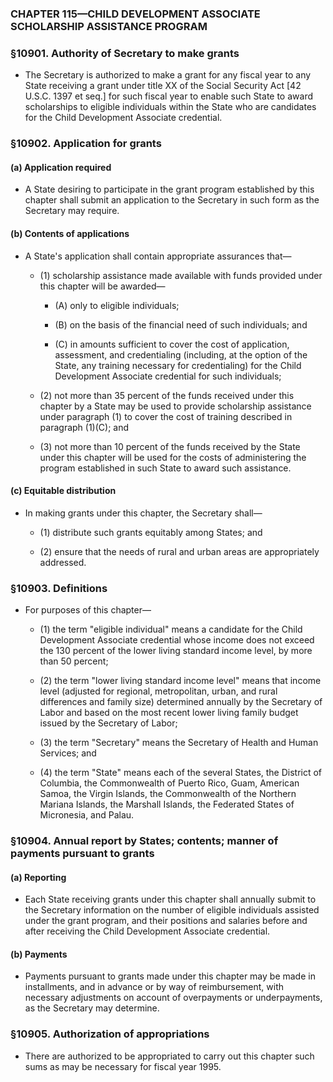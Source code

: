 ### **CHAPTER 115—CHILD DEVELOPMENT ASSOCIATE SCHOLARSHIP ASSISTANCE PROGRAM**

### §10901. Authority of Secretary to make grants
* The Secretary is authorized to make a grant for any fiscal year to any State receiving a grant under title XX of the Social Security Act [42 U.S.C. 1397 et seq.] for such fiscal year to enable such State to award scholarships to eligible individuals within the State who are candidates for the Child Development Associate credential.

### §10902. Application for grants
#### (a) Application required
* A State desiring to participate in the grant program established by this chapter shall submit an application to the Secretary in such form as the Secretary may require.

#### (b) Contents of applications
* A State's application shall contain appropriate assurances that—

  * (1) scholarship assistance made available with funds provided under this chapter will be awarded—

    * (A) only to eligible individuals;

    * (B) on the basis of the financial need of such individuals; and

    * (C) in amounts sufficient to cover the cost of application, assessment, and credentialing (including, at the option of the State, any training necessary for credentialing) for the Child Development Associate credential for such individuals;


  * (2) not more than 35 percent of the funds received under this chapter by a State may be used to provide scholarship assistance under paragraph (1) to cover the cost of training described in paragraph (1)(C); and

  * (3) not more than 10 percent of the funds received by the State under this chapter will be used for the costs of administering the program established in such State to award such assistance.

#### (c) Equitable distribution
* In making grants under this chapter, the Secretary shall—

  * (1) distribute such grants equitably among States; and

  * (2) ensure that the needs of rural and urban areas are appropriately addressed.

### §10903. Definitions
* For purposes of this chapter—

  * (1) the term "eligible individual" means a candidate for the Child Development Associate credential whose income does not exceed the 130 percent of the lower living standard income level, by more than 50 percent;

  * (2) the term "lower living standard income level" means that income level (adjusted for regional, metropolitan, urban, and rural differences and family size) determined annually by the Secretary of Labor and based on the most recent lower living family budget issued by the Secretary of Labor;

  * (3) the term "Secretary" means the Secretary of Health and Human Services; and

  * (4) the term "State" means each of the several States, the District of Columbia, the Commonwealth of Puerto Rico, Guam, American Samoa, the Virgin Islands, the Commonwealth of the Northern Mariana Islands, the Marshall Islands, the Federated States of Micronesia, and Palau.

### §10904. Annual report by States; contents; manner of payments pursuant to grants
#### (a) Reporting
* Each State receiving grants under this chapter shall annually submit to the Secretary information on the number of eligible individuals assisted under the grant program, and their positions and salaries before and after receiving the Child Development Associate credential.

#### (b) Payments
* Payments pursuant to grants made under this chapter may be made in installments, and in advance or by way of reimbursement, with necessary adjustments on account of overpayments or underpayments, as the Secretary may determine.

### §10905. Authorization of appropriations
* There are authorized to be appropriated to carry out this chapter such sums as may be necessary for fiscal year 1995.